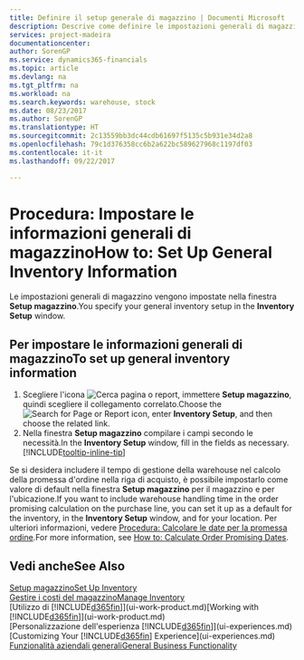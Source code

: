```yaml
---
title: Definire il setup generale di magazzino | Documenti Microsoft
description: Descrive come definire le impostazioni generali di magazzino, ad esempio numeri di serie e ubicazioni, in modo che sia possibile, ad esempio, gestire le warehouse e stock.
services: project-madeira
documentationcenter: 
author: SorenGP
ms.service: dynamics365-financials
ms.topic: article
ms.devlang: na
ms.tgt_pltfrm: na
ms.workload: na
ms.search.keywords: warehouse, stock
ms.date: 08/23/2017
ms.author: SorenGP
ms.translationtype: HT
ms.sourcegitcommit: 2c13559bb3dc44cdb61697f5135c5b931e34d2a8
ms.openlocfilehash: 79c1d376358cc6b2a622bc589627968c1197df03
ms.contentlocale: it-it
ms.lasthandoff: 09/22/2017

---
```

# <a name="how-to-set-up-general-inventory-information"></a><span data-ttu-id="c08d5-103">Procedura: Impostare le informazioni generali di magazzino</span><span class="sxs-lookup"><span data-stu-id="c08d5-103">How to: Set Up General Inventory Information</span></span>
<span data-ttu-id="c08d5-104">Le impostazioni generali di magazzino vengono impostate nella finestra **Setup magazzino**.</span><span class="sxs-lookup"><span data-stu-id="c08d5-104">You specify your general inventory setup in the **Inventory Setup** window.</span></span>

## <a name="to-set-up-general-inventory-information"></a><span data-ttu-id="c08d5-105">Per impostare le informazioni generali di magazzino</span><span class="sxs-lookup"><span data-stu-id="c08d5-105">To set up general inventory information</span></span>
1. <span data-ttu-id="c08d5-106">Scegliere l'icona ![Cerca pagina o report](media/ui-search/search_small.png "icona Cerca pagina o report"), immettere **Setup magazzino**, quindi scegliere il collegamento correlato.</span><span class="sxs-lookup"><span data-stu-id="c08d5-106">Choose the ![Search for Page or Report](media/ui-search/search_small.png "Search for Page or Report icon") icon, enter **Inventory Setup**, and then choose the related link.</span></span>
2. <span data-ttu-id="c08d5-107">Nella finestra **Setup magazzino** compilare i campi secondo le necessità.</span><span class="sxs-lookup"><span data-stu-id="c08d5-107">In the **Inventory Setup** window, fill in the fields as necessary.</span></span> [!INCLUDE[tooltip-inline-tip](includes/tooltip-inline-tip_md.md)]

<span data-ttu-id="c08d5-108">Se si desidera includere il tempo di gestione della warehouse nel calcolo della promessa d'ordine nella riga di acquisto, è possibile impostarlo come valore di default nella finestra **Setup magazzino** per il magazzino e per l'ubicazione.</span><span class="sxs-lookup"><span data-stu-id="c08d5-108">If you want to include warehouse handling time in the order promising calculation on the purchase line, you can set it up as a default for the inventory, in the **Inventory Setup** window, and for your location.</span></span> <span data-ttu-id="c08d5-109">Per ulteriori informazioni, vedere [Procedura: Calcolare le date per la promessa ordine](sales-how-to-calculate-order-promising-dates.md).</span><span class="sxs-lookup"><span data-stu-id="c08d5-109">For more information, see [How to: Calculate Order Promising Dates](sales-how-to-calculate-order-promising-dates.md).</span></span>  

## <a name="see-also"></a><span data-ttu-id="c08d5-110">Vedi anche</span><span class="sxs-lookup"><span data-stu-id="c08d5-110">See Also</span></span>
[<span data-ttu-id="c08d5-111">Setup magazzino</span><span class="sxs-lookup"><span data-stu-id="c08d5-111">Set Up Inventory</span></span>](inventory-setup-inventory.md)  
[<span data-ttu-id="c08d5-112">Gestire i costi del magazzino</span><span class="sxs-lookup"><span data-stu-id="c08d5-112">Manage Inventory</span></span>](inventory-manage-inventory.md)  
<span data-ttu-id="c08d5-113">[Utilizzo di [!INCLUDE[d365fin](includes/d365fin_md.md)]](ui-work-product.md)</span><span class="sxs-lookup"><span data-stu-id="c08d5-113">[Working with [!INCLUDE[d365fin](includes/d365fin_md.md)]](ui-work-product.md)</span></span>  
<span data-ttu-id="c08d5-114">[Personalizzazione dell'esperienza [!INCLUDE[d365fin](includes/d365fin_md.md)]](ui-experiences.md)</span><span class="sxs-lookup"><span data-stu-id="c08d5-114">[Customizing Your [!INCLUDE[d365fin](includes/d365fin_md.md)] Experience](ui-experiences.md)</span></span>  
[<span data-ttu-id="c08d5-115">Funzionalità aziendali generali</span><span class="sxs-lookup"><span data-stu-id="c08d5-115">General Business Functionality</span></span>](ui-across-business-areas.md)

